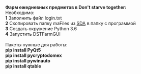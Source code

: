 <b>Фарм ежедневных предметов в Don't starve together:</b>
<br>
Необходимо: <br>
<b>1</b> Заполнить файл login.txt<br>
<b>2</b> Скопировать папку maFiles из <a href=https://github.com/jessecar96/steamdesktopauthenticator/releases>SDA</a> в папку с программой<br>
<b>3</b> Создать окружение Python 3.6<br>
<b>4</b> Запустить DSTFarmGUI<br><br>
Пакеты нужные для работы:<br>
<b>
pip install PyQt5<br>
pip install pycryptodomex<br>
pip install pywinauto<br>
pip install qtable<br>

